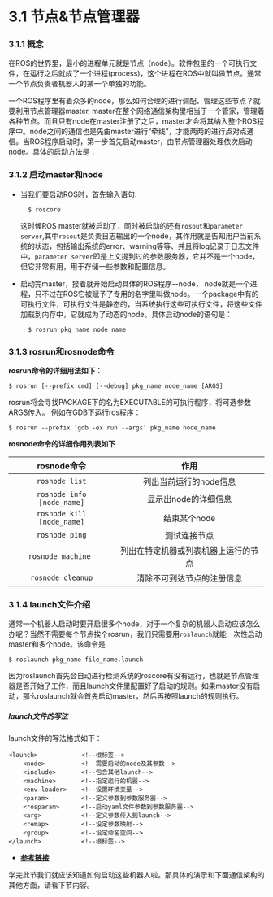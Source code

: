 # 3.1 节点&节点管理器

### 3.1.1 概念
在ROS的世界里，最小的进程单元就是节点（node）。软件包里的一个可执行文件，在运行之后就成了一个进程(process)，这个进程在ROS中就叫做节点。通常一个节点负责者机器人的某一个单独的功能。

一个ROS程序里有着众多的node，那么如何合理的进行调配、管理这些节点？就要利用节点管理器master, master在整个网络通信架构里相当于一个管家，管理着各种节点。而且只有node在master注册了之后，master才会将其纳入整个ROS程序中。node之间的通信也是先由master进行“牵线”，才能两两的进行点对点通信。当ROS程序启动时，第一步首先启动master，由节点管理器处理依次启动node。具体的启动方法是：



### 3.1.2 启动master和node
* 当我们要启动ROS时，首先输入语句:

		$ roscore

	这时候ROS master就被启动了，同时被启动的还有`rosout`和`parameter server`,其中`rosout`是负责日志输出的一个node，其作用就是告知用户当前系统的状态，包括输出系统的error、warning等等、并且将log记录于日志文件中，`parameter server`即是上文提到过的参数服务器，它并不是一个node，但它非常有用，用于存储一些参数和配置信息。

* 启动完master，接着就开始启动具体的ROS程序--node， node就是一个进程，只不过在ROS它被赋予了专用的名字里叫做node。一个package中有的可执行文件，可执行文件是静态的，当系统执行这些可执行文件，将这些文件加载到内存中，它就成为了动态的node。具体启动node的语句是：

		$ rosrun pkg_name node_name

### 3.1.3 rosrun和rosnode命令
**rosrun命令的详细用法如下**：

	$ rosrun [--prefix cmd] [--debug] pkg_name node_name [ARGS]

rosrun将会寻找PACKAGE下的名为EXECUTABLE的可执行程序，将可选参数ARGS传入。
例如在GDB下运行ros程序：

	$ rosrun --prefix 'gdb -ex run --args' pkg_name node_name


**rosnode命令的详细作用列表如下**：


|    rosnode命令    | 作用 |
| :------:   | :------:           |
| `rosnode list`               |   列出当前运行的node信息 |
| `rosnode info [node_name]`   |  显示出node的详细信息  |
| `rosnode kill [node_name]`   |  结束某个node |
| `rosnode ping`    |   测试连接节点 |
| `rosnode machine `     |  列出在特定机器或列表机器上运行的节点 |
| `rosnode cleanup`| 清除不可到达节点的注册信息|



### 3.1.4 launch文件介绍
通常一个机器人启动时要开启很多个node，对于一个复杂的机器人启动应该怎么办呢？当然不需要每个节点挨个rosrun，我们只需要用`roslaunch`就能一次性启动master和多个node。该命令是

	$ roslaunch pkg_name file_name.launch

因为roslaunch首先会自动进行检测系统的roscore有没有运行，也就是节点管理器是否开始了工作，而且launch文件里配置好了启动的规则。如果master没有启动，那么roslaunch就会首先启动master，然后再按照launch的规则执行。

##### launch文件的写法
launch文件的写法格式如下：

	<launch>			<!--根标签-->
		<node>			<!--需要启动的node及其参数-->
		<include>		<!--包含其他launch-->
		<machine>		<!--指定运行的机器-->
		<env-loader>	<!--设置环境变量-->
		<param>			<!--定义参数到参数服务器-->
		<rosparam>		<!--启动yaml文件参数到参数服务器-->
		<arg>			<!--定义参数传入到launch-->
		<remap>			<!--设定参数映射-->
		<group>			<!--设定命名空间-->
	</launch>			<!--根标签-->

* [**参考链接**](http://wiki.ros.org/roslaunch/XML)


学完此节我们就应该知道如何启动这些机器人啦。那具体的演示和下面通信架构的其他方面，请看下节内容。
